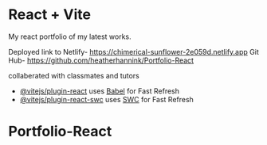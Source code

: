 # React + Vite

My react portfolio of my latest works.

Deployed link to Netlify- https://chimerical-sunflower-2e059d.netlify.app
Git Hub- https://github.com/heatherhannink/Portfolio-React

collaberated with classmates and tutors

- [@vitejs/plugin-react](https://github.com/vitejs/vite-plugin-react/blob/main/packages/plugin-react/README.md) uses [Babel](https://babeljs.io/) for Fast Refresh
- [@vitejs/plugin-react-swc](https://github.com/vitejs/vite-plugin-react-swc) uses [SWC](https://swc.rs/) for Fast Refresh
# Portfolio-React
